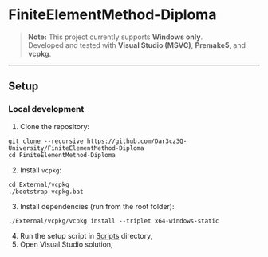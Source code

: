 # FiniteElementMethod-Diploma

> **Note:** This project currently supports **Windows only**.  
> Developed and tested with **Visual Studio (MSVC)**, **Premake5**, and **vcpkg**.

---

## Setup

### Local development
1. Clone the repository:
  ```shell
  git clone --recursive https://github.com/Dar3cz3Q-University/FiniteElementMethod-Diploma
  cd FiniteElementMethod-Diploma
  ```
2. Install `vcpkg`:
  ```shell
  cd External/vcpkg
  ./bootstrap-vcpkg.bat
  ```
3. Install dependencies (run from the root folder):
  ```shell
  ./External/vcpkg/vcpkg install --triplet x64-windows-static
  ```
4. Run the setup script in [Scripts](/Scripts) directory,
5. Open Visual Studio solution,
